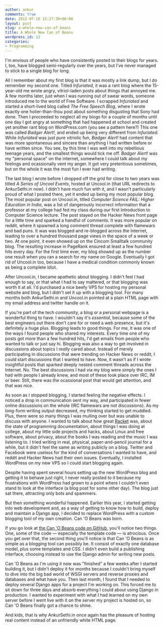 ```yaml
---
author: ankur
comments: true
date: 2012-07-16 15:27:39+00:00
layout: post
slug: a-whole-new-can-of-beans
title: A Whole New Can of Beans
wordpress_id: 12
categories:
- Programming
---
```




I'm envious of people who have consistently posted to their blogs for years. I, too, have blogged semi-regularly over the years, but I've never managed to stick to a single blog for long.

All I remember about my first blog is that it was mostly a link dump, but I do remember my second one. Titled _Infuriated_, it was a rant blog where the 15-year-old me wrote angry, vitriol-laden posts about things that annoyed me. A few months later, just when I was running out of swear words, someone introduced me to the world of Free Software. I scrapped _Infuriated_ and started a short-lived blog called _The Free Speech Blog_, where I wrote exactly one holier-than-thou post about something disgusting that Sony had done. Then I proceeded to neglect all my blogs for a couple of months until one day I got angry at something that had happened at school and created yet another rant blog on WordPress.com (you see a pattern here?) This one was called _Badger Alert!_, and ended up being very different from _Infuriated_. While _Infuriated_ was just pure vitriolic fun, _Badger Alert!_ had content that was more spontaneous and sincere than anything I had written before or have written since. You see, by this time I was well into my rebellious teenage years, and the smallest things would tick me off. _Badger Alert!_ was my "personal space" on the internet, somewhere I could talk about my feelings and ocassionally vent my anger. It got very pretentious sometimes, but on the whole it was the most fun I ever had writing.

The last blog I wrote before I dropped off the grid for close to two years was titled _A Series of Uncool Events_, hosted at Uncool.in (that URL redirects to AnkurSethi.in now). I didn't have much fun with it, and I wasn't particularly proud of what I posted there, yet it ended up being my most popular blog. The most popular post on Uncool.in, titled _Computer Science FAIL: Higher Education in India_, was a list of dangerously incorrect information that a professor at my college had fed my class during our first Introduction to Computer Science lecture. The post stayed on the Hacker News front page for a little time and sparked a handful of comments. It was more popular on reddit, where it spawned a long comment thread complete with flamewars and bad puns. It was was blogged and re-blogged across the Internet, leading to over a hundred thousand page views in the space of a week or two. At one point, it even showed up on the Cincom Smalltalk community blog. The resulting increase in PageRank ensured at least a few hundred hits every day. For the first time ever, my blog showed up as the number one result when you ran a search for my name on Google. Eventually I got rid of Uncool.in too, because I have a medical condition commonly known as being a complete idiot.

After Uncool.in, I became apathetic about blogging. I didn't feel I had enough to say, or that what I had to say mattered, or that blogging was worth it at all. I'd purchased a nice beefy VPS for hosting my personal website and blog, but I didn't set it up with a blogging tool. For many months both AnkurSethi.in and Uncool.in pointed at a plain HTML page with my email address and twitter handle on it.

If you're part of the tech community, a blog or a personal webpage is a wonderful thing to have. I wouldn't say it's _essential_, because some of the best engineers out there don't care for or need a web presence, but it's definitely a huge plus. Blogging leads to good things. For me, it was one of the ways I found people who shared my interests. Every time one of my posts got more than a few hundred hits, I'd get emails from people who wanted to talk or just say hi. Blogging was also a way to get involved in discussions about topics I _really_ cared about. Instead of merely participating in discussions that were trending on Hacker News or reddit, I could start discussions that I wanted to have. Now, it wasn't as if I wrote insightful posts that sparked deeply nested comment threads across the Internet. No. The best discussions I had via my blog were simply the ones I had with people I already knew, and most of these took place over IRC, IM or beer. Still, there was the ocassional post that would get attention, and that was nice.

As soon as I stopped blogging, I started feeling the negative effects. I noticed a drop in communication sent my way, and participated in fewer online discussions on the whole (IRC flamewars are not discussions). As my long-form writing output decreased, my thinking started to get muddled. Plus, there were so many things I was mulling over but was unable to discuss with anyone. I wanted to talk about how great [Racket](http://racket-lang.org) was, about the state of programming documentation, about things I was doing at college, about my little side projects and hacks, about Linux and free software, about privacy, about the books I was reading and the music I was listening to. I tried writing in real, physical, paper-and-pencil journal for a while, but it didn't feel the same as writing publicly on a blog. Twitter and Facebook were useless for the kind of conversations I wanted to have, and reddit and Hacker News had their own issues. Eventually, I installed WordPress on my new VPS so I could start blogging again.

Despite having spent several hours setting up the new WordPress blog and getting it to behave just right, I never really posted to it because my frustrations with WordPress had grown to a point where I couldn't even stand to look at the interface (a blog post for some other day). The blog just sat there, attracting only bots and spammers.

But then something wonderful happened. Earlier this year, I started getting into web development and, as a way of getting to know how to build, deploy and maintain a Django app, I decided to replace WordPress with a custom blogging tool of my own creation. Can 'O Beans was born.

If you go look at [the Can 'O Beans code on GitHub](http://github.com/GeneralMaximus/can_o_beans), you'll notice two things. One, some of the code — especially the template code — is atrocious. Once you get over that, the second thing you'll notice is that Can 'O Beans is as simple as a blogging tool can possibly be. It consist of exactly one database model, plus some templates and CSS. I didn't even build a publishing interface, choosing instead to use the Django admin for writing new posts.

Can 'O Beans as I'm using it now was "finished" a few weeks after I started building it, but I didn't deploy it for _months_ because I couldn't bring myself to dive into the big bad world of WSGI servers and reverse proxies and databases and what have you. Then last month, I found that I needed to deploy several Django apps for a project I'm working on. This forced me to sit down for three days and absorb everything I could about using Django in production. I wanted to experiment with what I had learned on my own server before I went live with it on the server my project is hosted on, so Can 'O Beans finally got a chance to shine.

And kids, that is why AnkurSethi.in once again has the pleasure of hosting real content instead of an unfriendly white HTML page.


